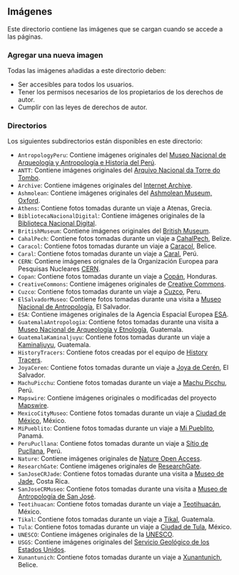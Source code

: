## Imágenes

Este directorio contiene las imágenes que se cargan cuando se accede a las páginas.

### Agregar una nueva imagen

Todas las imágenes añadidas a este directorio deben:

- Ser accesibles para todos los usuarios.
- Tener los permisos necesarios de los propietarios de los derechos de autor.
- Cumplir con las leyes de derechos de autor.

### Directorios

Los siguientes subdirectorios están disponibles en este directorio:

- `AntropologyPeru`: Contiene imágenes originales del [Museo Nacional de Arqueología y Antropología e Historia del Perú](https://mnaahp.cultura.pe/).
- `ANTT`: Contiene imágenes originales del [Arquivo Nacional da Torre do Tombo](https://digitarq.arquivos.pt/).
- `Archive`: Contiene imágenes originales del [Internet Archive](https://archive.org/).
- `Ashmolean`: Contiene imágenes originales del [Ashmolean Museum, Oxford](https://www.ashmolean.org/).
- `Athens`: Contiene fotos tomadas durante un viaje a Atenas, Grecia.
- `BibliotecaNacionalDigital`: Contiene imágenes originales de la [Biblioteca Nacional Digital](https://bndigital.bnportugal.gov.pt/).
- `BritishMuseum`: Contiene imágenes originales del [British Museum](https://www.britishmuseum.org/collection/).
- `CahalPech`: Contiene fotos tomadas durante un viaje a [CahalPech](https://nichbelize.org/ia-sites/cahal-pech/), Belize.
- `Caracol`: Contiene fotos tomadas durante un viaje a [Caracol](https://www.travelbelize.org/attraction/caracol/), Belice.
- `Caral`: Contiene fotos tomadas durante un viaje a [Caral](https://www.zonacaral.gob.pe), Perú.
- `CERN`: Contiene imágenes orignales de la Organización Europea para Pesquisas Nucleares [CERN](https://home.cern/).
- `Copan`: Contiene fotos tomadas durante un viaje a [Copán](https://ihah.hn/parque-arqueologico-copan/), Honduras.
- `CreativeCommons`: Contiene imágenes originales de [Creative Commons](https://creativecommons.org/).
- `Cuzco`: Contiene fotos tomadas durante un viaje a [Cuzco](https://www.peru.travel/es/destinos/cusco), Peru.
- `ElSalvadorMuseo`: Contiene fotos tomadas durante una visita a [Museo Nacional de Antropología](https://www.cultura.gob.sv/marco-institucional/direccion-nacional-de-museos-y-salas-de-exposicion/museo-nacional-de-antropologia-muna/), El Salvador.
- `ESA`: Contiene imágenes originales de la Agencia Espacial Europea [ESA](https://www.esa.int/).
- `GuatemalaAntropologia`: Contiene fotos tomadas durante una visita a [Museo Nacional de Arqueología y Etnología](https://museosdeguatemala.org/museo/museo-nacional-de-arqueologia-y-etnologia/), Guatemala.
- `GuatemalaKaminaljuyu`: Contiene fotos tomadas durante un viaje a [Kaminaljuyu](https://museosdeguatemala.org/museo/parque-arqueologico-kaminaljuyu/), Guatemala.
- `HistoryTracers`: Contiene fotos creadas por el equipo de [History Tracers](https://historytracers.org/).
- `JoyaCeren`: Contiene fotos tomadas durante un viaje a [Joya de Cerén](https://www.cultura.gob.sv/parque-arqueologico-joya-de-ceren/), El Salvador.
- `MachuPicchu`: Contiene fotos tomadas durante un viaje a [Machu Picchu](https://www.machupicchu.gob.pe/), Perú.
- `Mapswire`: Contiene imágenes originales o modificadas del proyecto [Mapswire](http://mapswire.com/).
- `MexicoCityMuseo`: Contiene fotos tomadas durante un viaje a [Ciudad de México](https://www.inah.gob.mx), México.
- `MiPueblito`: Contiene fotos tomadas durante un viaje a [Mi Pueblito](https://mipueblito.mupa.gob.pa/), Panamá.
- `PeruPucllana`: Contiene fotos tomadas durante un viaje a [Sítio de Pucllana](http://researchgate.net/), Perú.
- `Nature`: Contiene imágenes originales de [Nature Open Access](https://www.nature.com/nature-portfolio/open-access).
- `ResearchGate`: Contiene imágenes originales de [ResearchGate](http://researchgate.net/).
- `SanJoseCRJade`: Contiene fotos tomadas durante una visita a [Museo de Jade](https://museodeljade.grupoins.com/?fbclid=PAZXh0bgNhZW0CMTEAAaedoThLrhTJOxtqMYovjhsiqnujApHqSSqGRYLyrikivkB37EdFS_zVQNt_jg_aem_S-2PICTiqbEfmGVkLFIdTA), Costa Rica.
- `SanJoseCRMuseo`: Contiene fotos tomadas durante una visita a [Museo de Antropología de San José](https://www.museocostarica.go.cr/).
- `Teotihuacan`: Contiene fotos tomadas durante un viaje a [Teotihuacán](https://inah.gob.mx/zonas/23-zona-arqueologica-de-teotihuacan), México.
- `Tikal`: Contiene fotos tomadas durante un viaje a [Tikal](https://tikalnationalpark.org/), Guatemala.
- `Tula`: Contiene fotos tomadas durante un viaje a [Ciudad de Tula](https://inah.gob.mx/zonas/zona-arqueologica-y-museo-de-sitio-de-tula), México.
- `UNESCO`: Contiene imágenes originales de la [UNESCO](https://whc.unesco.org/).
- `USGS`: Contiene imágenes originales del [Servicio Geológico de los Estados Unidos](https://www.usgs.gov/media/images/water-cycle-png).
- `Xunantunich`: Contiene fotos tomadas durante un viaje a [Xunantunich](https://nichbelize.org/product/xunantunich/), Belice.

